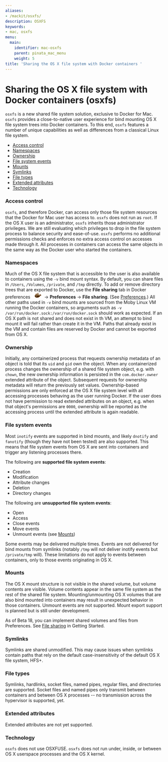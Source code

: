 ```yaml
---
aliases:
- /mackit/osxfs/
description: OSXFS
keywords:
- mac, osxfs
menu:
  main:
    identifier: mac-osxfs
    parent: pinata_mac_menu
    weight: 5
title: 'Sharing the OS X file system with Docker containers '
---
```


# Sharing the OS X file system with Docker containers (osxfs)

`osxfs` is a new shared file system solution, exclusive to Docker for
Mac. `osxfs` provides a close-to-native
user experience for bind mounting OS X file system trees into Docker
containers. To this end, `osxfs` features a number of unique
capabilities as well as differences from a classical Linux file system.

- [Access control](#access-control)
- [Namespaces](#namespaces)
- [Ownership](#ownership)
- [File system events](#file-system-events)
- [Mounts](#mounts)
- [Symlinks](#symlinks)
- [File types](#file-types)
- [Extended attributes](#extended-attributes)
- [Technology](#technology)

<a name="osxfs-access"></a>
### Access control

`osxfs`, and therefore Docker, can access only those file system
resources that the Docker for Mac user has access to. `osxfs` does
not run as `root`. If the OS X user is an administrator, `osxfs` inherits
those administrator privileges. We are still evaluating which privileges
to drop in the file system process to balance security and
ease-of-use. `osxfs` performs no additional permissions checks and
enforces no extra access control on accesses made through it. All
processes in containers can access the same objects in the same way as
the Docker user who started the containers.

### Namespaces

Much of the OS X file system that is accessible to the user is also
available to containers using the `-v` bind mount syntax. By default,
you can share files in `/Users`, `/Volumes`, `/private`, and `/tmp`
directly. To add or remove directory trees that are exported to Docker,
use the **File sharing** tab in Docker preferences <img
src="../images/whale-x.png"> -> **Preferences** -> **File
sharing**. (See [Preferences](index.md#preferences).) All other paths
used in `-v` bind mounts are sourced from the Moby Linux VM running the
Docker containers, so arguments such as `-v
/var/run/docker.sock:/var/run/docker.sock` should work as expected. If
an OS X path is not shared and does not exist in th VM, an attempt to
bind mount it will fail rather than create it in the VM. Paths that
already exist in the VM and contain files are reserved by Docker and
cannot be exported from OS X.

### Ownership

Initially, any containerized process that requests ownership metadata of
an object is told that its `uid` and `gid` own the object. When any
containerized process changes the ownership of a shared file system
object, e.g. with `chown`, the new ownership information is persisted in
the `com.docker.owner` extended attribute of the object. Subsequent
requests for ownership metadata will return the previously set
values. Ownership-based permissions are only enforced at the OS X file
system level with all accessing processes behaving as the user running
Docker. If the user does not have permission to read extended attributes
on an object, e.g. when that object's permissions are `0000`, ownership
will be reported as the accessing process until the extended attribute
is again readable.

### File system events

Most `inotify` events are supported in bind mounts, and likely `dnotify`
and `fanotify` (though they have not been tested) are also supported.
This means that file system events from OS X are sent into containers
and trigger any listening processes there.

The following are **supported file system events**:

* Creation
* Modification
* Attribute changes
* Deletion
* Directory changes

The following are **unsupported file system events**:

* Open
* Access
* Close events
* Move events
* Unmount events (see <a href="#osxfs-mounts">Mounts</a>)

Some events may be delivered multiple times. Events are not delivered for bind mounts from symlinks (notably `/tmp` will not deliver inotify events but
`/private/tmp` will). These limitations do not apply to events between
containers, only to those events originating in OS X.

<a name="osxfs-mounts"></a>
### Mounts

The OS X mount structure is not visible in the shared volume, but volume
contents are visible. Volume contents appear in the same file system as the
rest of the shared file system. Mounting/unmounting OS X volumes that
are also bind mounted into containers may result in unexpected behavior
in those containers. Unmount events are not supported. Mount export
support is planned but is still under development.

As of Beta 18, you can implement shared volumes and files from Preferences. See [File sharing](index.md#file-sharing) in Getting Started.

### Symlinks

Symlinks are shared unmodified. This may cause issues when symlinks
contain paths that rely on the default case-insensitivity of the
default OS X file system, HFS+.

### File types

Symlinks, hardlinks, socket files, named pipes, regular files, and
directories are supported. Socket files and named pipes only transmit
between containers and between OS X processes -- no transmission across
the hypervisor is supported, yet.

### Extended attributes

Extended attributes are not yet supported.

### Technology

`osxfs` does not use OSXFUSE. `osxfs` does not run under, inside, or
between OS X userspace processes and the OS X kernel.
